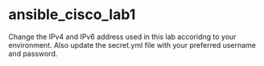 # ansible_cisco_lab1
Change the IPv4 and IPv6 address used in this lab accoridng to your environment. Also update the secret.yml file with your preferred username and password. 
